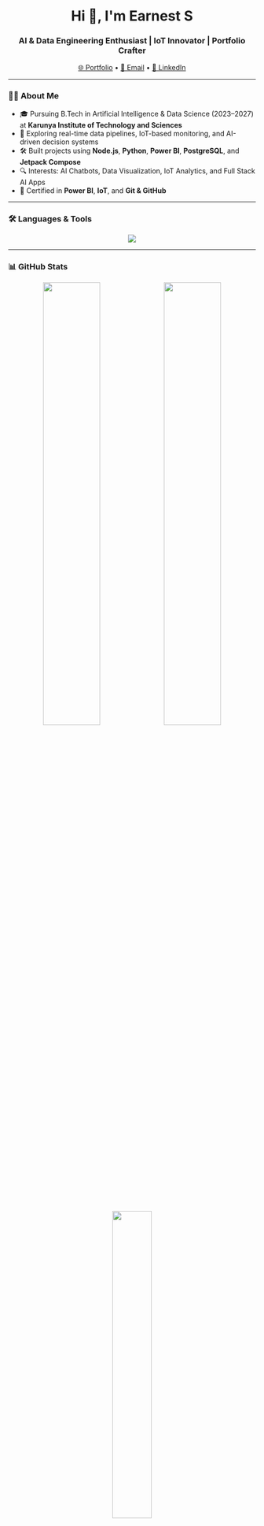 <h1 align="center">Hi 👋, I'm Earnest S</h1>
<h3 align="center">AI & Data Engineering Enthusiast | IoT Innovator | Portfolio Crafter</h3>

<p align="center">
  <a href="https://earni.onrender.com" target="_blank">🌐 Portfolio</a> •
  <a href="mailto:earnestdatasci@gmail.com">📧 Email</a> •
  <a href="https://www.linkedin.com/in/earnestdatasci/">💼 LinkedIn</a>
</p>

---

### 🧑‍💻 About Me
- 🎓 Pursuing B.Tech in Artificial Intelligence & Data Science (2023–2027) at **Karunya Institute of Technology and Sciences**  
- 🌱 Exploring real-time data pipelines, IoT-based monitoring, and AI-driven decision systems  
- 🛠️ Built projects using **Node.js**, **Python**, **Power BI**, **PostgreSQL**, and **Jetpack Compose**  
- 🔍 Interests: AI Chatbots, Data Visualization, IoT Analytics, and Full Stack AI Apps  
- 🧾 Certified in **Power BI**, **IoT**, and **Git & GitHub**

---

### 🛠️ Languages & Tools
<p align="center">
  <img src="https://skillicons.dev/icons?i=python,js,nodejs,react,postgresql,html,css,vscode,github,git,figma,powershell" />
</p>

---

### 📊 GitHub Stats
<p align="center">
  <img src="https://github-readme-stats.vercel.app/api?username=snipergib&show_icons=true&theme=tokyonight&hide_border=true" width="48%" />
  <img src="https://github-readme-streak-stats.herokuapp.com/?user=snipergib&theme=tokyonight&hide_border=true" width="48%" />
</p>

<p align="center">
  <img src="https://github-readme-stats.vercel.app/api/top-langs/?username=snipergib&layout=compact&theme=tokyonight&hide_border=true" width="40%" />
</p>
